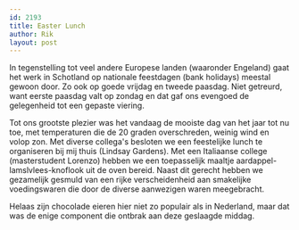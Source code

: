 ```yaml
---
id: 2193
title: Easter Lunch
author: Rik
layout: post
---
```

In tegenstelling tot veel andere Europese landen (waaronder Engeland) gaat het werk in Schotland op nationale feestdagen (bank holidays) meestal gewoon door. Zo ook op goede vrijdag en tweede paasdag. Niet getreurd, want eerste paasdag valt op zondag en dat gaf ons evengoed de gelegenheid tot een gepaste viering.

Tot ons grootste plezier was het vandaag de mooiste dag van het jaar tot nu toe, met temperaturen die de 20 graden overschreden, weinig wind en volop zon. Met diverse collega's besloten we een feestelijke lunch te organiseren bij mij thuis (Lindsay Gardens). Met een Italiaanse college (masterstudent Lorenzo) hebben we een toepasselijk maaltje aardappel-lamslvlees-knoflook uit de oven bereid. Naast dit gerecht hebben we gezamelijk gesmuld van een rijke verscheidenheid aan smakelijke voedingswaren die door de diverse aanwezigen waren meegebracht.

Helaas zijn chocolade eieren hier niet zo populair als in Nederland, maar dat was de enige component die ontbrak aan deze geslaagde middag.